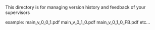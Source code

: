 This directory is for managing version history and feedback of your supervisors

example:
	main_v_0_0_1.pdf
	main_v_0_1_0.pdf
	main_v_0_1_0_FB.pdf
	etc...

